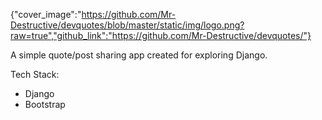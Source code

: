 {"cover_image":"https://github.com/Mr-Destructive/devquotes/blob/master/static/img/logo.png?raw=true","github_link":"https://github.com/Mr-Destructive/devquotes/"}

<p>A simple quote/post sharing app created for exploring Django.</p>
<p>Tech Stack:</p>
<ul>
<li>Django</li>
<li>Bootstrap</li>
</ul>
